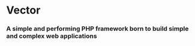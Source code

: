 # Vector
### A simple and performing PHP framework born to build simple and complex web applications
